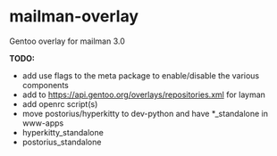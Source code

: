 # mailman-overlay
Gentoo overlay for mailman 3.0

**TODO:**
* add use flags to the meta package to enable/disable the various components
* add to https://api.gentoo.org/overlays/repositories.xml for layman
* add openrc script(s)
* move postorius/hyperkitty to dev-python and have *_standalone in www-apps
* hyperkitty_standalone
* postorius_standalone
